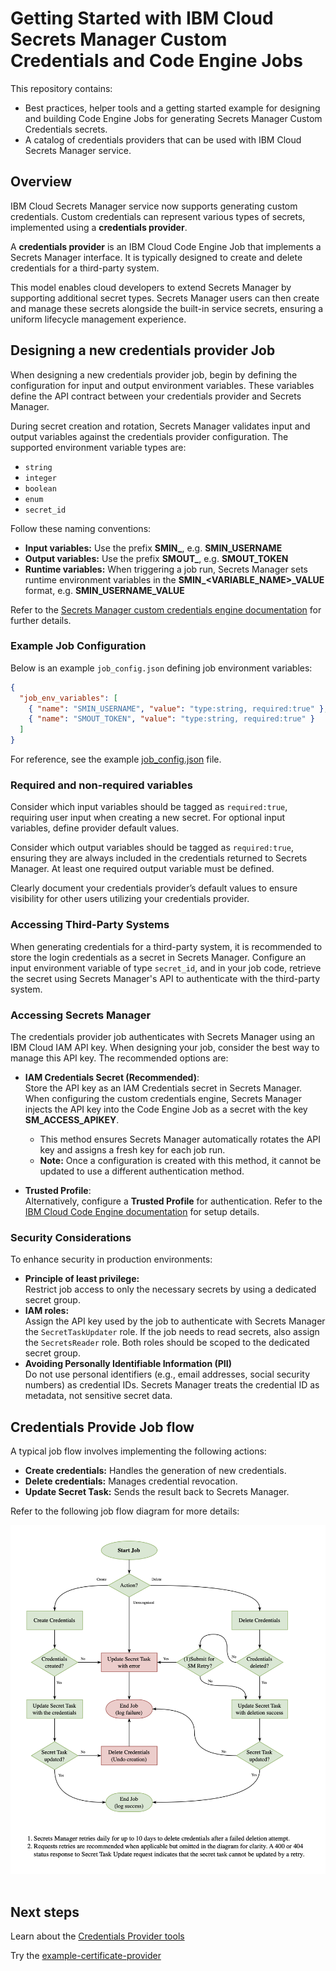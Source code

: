 # Getting Started with IBM Cloud Secrets Manager Custom Credentials and Code Engine Jobs

This repository contains:

* Best practices, helper tools and a getting started example for designing and building Code Engine Jobs for generating Secrets Manager Custom Credentials secrets.
* A catalog of credentials providers that can be used with IBM Cloud Secrets Manager service.

## Overview

IBM Cloud Secrets Manager service now supports generating custom credentials. Custom credentials can represent various types of secrets, implemented using a **credentials provider**.

A **credentials provider** is an IBM Cloud Code Engine Job that implements a Secrets Manager interface. It is typically designed to create and delete credentials for a third-party system.

This model enables cloud developers to extend Secrets Manager by supporting additional secret types. Secrets Manager users can then create and manage these secrets alongside the built-in service secrets, ensuring a uniform lifecycle management experience.

## Designing a new credentials provider Job

When designing a new credentials provider job, begin by defining the configuration for input and output environment variables. These variables define the API contract between your credentials provider and Secrets Manager.

During secret creation and rotation, Secrets Manager validates input and output variables against the credentials provider configuration. The supported environment variable types are:

* `string`
* `integer`
* `boolean`
* `enum`
* `secret_id`

Follow these naming conventions:

* **Input variables:** Use the prefix **SMIN_**, e.g. **SMIN_USERNAME**
* **Output variables:** Use the prefix **SMOUT_**, e.g. **SMOUT_TOKEN**
* **Runtime variables:** When triggering a job run, Secrets Manager sets runtime environment variables in the **SMIN_<VARIABLE_NAME>_VALUE** format, e.g. **SMIN_USERNAME_VALUE**

Refer to the [Secrets Manager custom credentials engine documentation](https://cloud.ibm.com/docs/secrets-manager) for further details.

### Example Job Configuration

Below is an example `job_config.json` defining job environment variables:

```json
{
  "job_env_variables": [
    { "name": "SMIN_USERNAME", "value": "type:string, required:true" },
    { "name": "SMOUT_TOKEN", "value": "type:string, required:true" }
  ]
}
```

For reference, see the example [job_config.json](./example-certificate-provider-go/job_config.json) file.

### Required and non-required variables

Consider which input variables should be tagged as `required:true`, requiring user input when creating a new secret. For optional input variables, define provider default values.

Consider which output variables should be tagged as `required:true`, ensuring they are always included in the credentials returned to Secrets Manager. At least one required output variable must be defined.

Clearly document your credentials provider’s default values to ensure visibility for other users utilizing your credentials provider.

### Accessing Third-Party Systems

When generating credentials for a third-party system, it is recommended to store the login credentials as a secret in Secrets Manager. Configure an input environment variable of type `secret_id`, and in your job code, retrieve the secret using Secrets Manager's API to authenticate with the third-party system.

### Accessing Secrets Manager

The credentials provider job authenticates with Secrets Manager using an IBM Cloud IAM API key. When designing your job, consider the best way to manage this API key. The recommended options are:

* **IAM Credentials Secret (Recommended)**:<br>
  Store the API key as an IAM Credentials secret in Secrets Manager. When configuring the custom credentials engine, Secrets Manager injects the API key into the Code Engine Job as a secret with the key **SM_ACCESS_APIKEY**.
  * This method ensures Secrets Manager automatically rotates the API key and assigns a fresh key for each job run.
  * **Note:** Once a configuration is created with this method, it cannot be updated to use a different authentication method.

* **Trusted Profile**:<br>
  Alternatively, configure a **Trusted Profile** for authentication. Refer to the [IBM Cloud Code Engine documentation](https://cloud.ibm.com/docs/codeengine?topic=codeengine-getting-started&q=trusted+profile&tags=codeengine) for setup details.

### Security Considerations

To enhance security in production environments:

* **Principle of least privilege:**<br>
  Restrict job access to only the necessary secrets by using a dedicated secret group.
* **IAM roles:**<br>
  Assign the API key used by the job to authenticate with Secrets Manager the `SecretTaskUpdater` role. If the job needs to read secrets, also assign the `SecretsReader` role. Both roles should be scoped to the dedicated secret group.
* **Avoiding Personally Identifiable Information (PII)**<br>
  Do not use personal identifiers (e.g., email addresses, social security numbers) as credential IDs. Secrets Manager treats the credential ID as metadata, not sensitive secret data.

## Credentials Provide Job flow

A typical job flow involves implementing the following actions:

* **Create credentials:** Handles the generation of new credentials.
* **Delete credentials:** Manages credential revocation.
* **Update Secret Task:** Sends the result back to Secrets Manager.

Refer to the following job flow diagram for more details:

<img src="job-flow-diagram.png" alt="Description" width="800"><br><br>


## Next steps

Learn about the [Credentials Provider tools](./tools/README.md)

Try the [example-certificate-provider](./example-certificate-provider-go/readme.md)